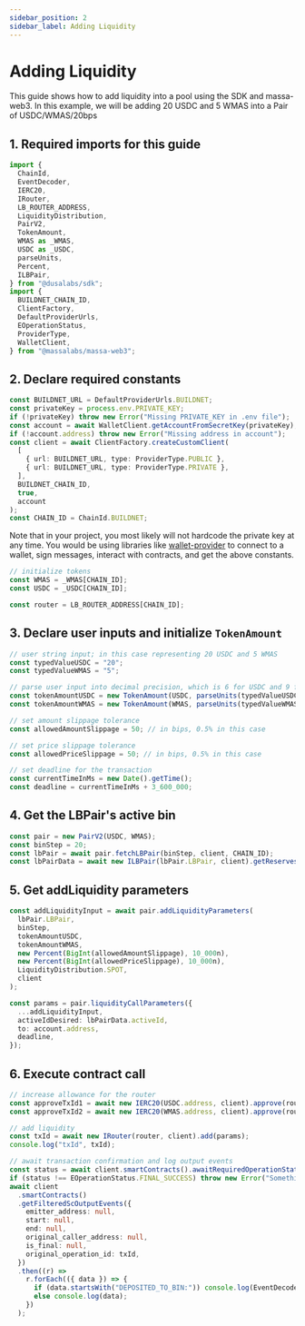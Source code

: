 ```yaml
---
sidebar_position: 2
sidebar_label: Adding Liquidity
---
```


# Adding Liquidity

This guide shows how to add liquidity into a pool using the SDK and massa-web3. In this example, we will be adding 20 USDC and 5 WMAS into a Pair of USDC/WMAS/20bps

## 1. Required imports for this guide

```ts
import {
  ChainId,
  EventDecoder,
  IERC20,
  IRouter,
  LB_ROUTER_ADDRESS,
  LiquidityDistribution,
  PairV2,
  TokenAmount,
  WMAS as _WMAS,
  USDC as _USDC,
  parseUnits,
  Percent,
  ILBPair,
} from "@dusalabs/sdk";
import {
  BUILDNET_CHAIN_ID,
  ClientFactory,
  DefaultProviderUrls,
  EOperationStatus,
  ProviderType,
  WalletClient,
} from "@massalabs/massa-web3";
```

## 2. Declare required constants

```ts
const BUILDNET_URL = DefaultProviderUrls.BUILDNET;
const privateKey = process.env.PRIVATE_KEY;
if (!privateKey) throw new Error("Missing PRIVATE_KEY in .env file");
const account = await WalletClient.getAccountFromSecretKey(privateKey);
if (!account.address) throw new Error("Missing address in account");
const client = await ClientFactory.createCustomClient(
  [
    { url: BUILDNET_URL, type: ProviderType.PUBLIC },
    { url: BUILDNET_URL, type: ProviderType.PRIVATE },
  ],
  BUILDNET_CHAIN_ID,
  true,
  account
);
const CHAIN_ID = ChainId.BUILDNET;
```

Note that in your project, you most likely will not hardcode the private key at any time. You would be using libraries like [wallet-provider](https://github.com/massalabs/wallet-provider) to connect to a wallet, sign messages, interact with contracts, and get the above constants.

```ts
// initialize tokens
const WMAS = _WMAS[CHAIN_ID];
const USDC = _USDC[CHAIN_ID];

const router = LB_ROUTER_ADDRESS[CHAIN_ID];
```

## 3. Declare user inputs and initialize `TokenAmount`

```ts
// user string input; in this case representing 20 USDC and 5 WMAS
const typedValueUSDC = "20";
const typedValueWMAS = "5";

// parse user input into decimal precision, which is 6 for USDC and 9 for WMAS
const tokenAmountUSDC = new TokenAmount(USDC, parseUnits(typedValueUSDC, USDC.decimals));
const tokenAmountWMAS = new TokenAmount(WMAS, parseUnits(typedValueWMAS, WMAS.decimals));

// set amount slippage tolerance
const allowedAmountSlippage = 50; // in bips, 0.5% in this case

// set price slippage tolerance
const allowedPriceSlippage = 50; // in bips, 0.5% in this case

// set deadline for the transaction
const currentTimeInMs = new Date().getTime();
const deadline = currentTimeInMs + 3_600_000;
```

## 4. Get the LBPair's active bin

```ts
const pair = new PairV2(USDC, WMAS);
const binStep = 20;
const lbPair = await pair.fetchLBPair(binStep, client, CHAIN_ID);
const lbPairData = await new ILBPair(lbPair.LBPair, client).getReservesAndId();
```

## 5. Get addLiquidity parameters

```ts
const addLiquidityInput = await pair.addLiquidityParameters(
  lbPair.LBPair,
  binStep,
  tokenAmountUSDC,
  tokenAmountWMAS,
  new Percent(BigInt(allowedAmountSlippage), 10_000n),
  new Percent(BigInt(allowedPriceSlippage), 10_000n),
  LiquidityDistribution.SPOT,
  client
);

const params = pair.liquidityCallParameters({
  ...addLiquidityInput,
  activeIdDesired: lbPairData.activeId,
  to: account.address,
  deadline,
});
```

## 6. Execute contract call

```ts
// increase allowance for the router
const approveTxId1 = await new IERC20(USDC.address, client).approve(router, tokenAmountUSDC.raw);
const approveTxId2 = await new IERC20(WMAS.address, client).approve(router, tokenAmountWMAS.raw);

// add liquidity
const txId = await new IRouter(router, client).add(params);
console.log("txId", txId);

// await transaction confirmation and log output events
const status = await client.smartContracts().awaitRequiredOperationStatus(txId, EOperationStatus.FINAL_SUCCESS);
if (status !== EOperationStatus.FINAL_SUCCESS) throw new Error("Something went wrong");
await client
  .smartContracts()
  .getFilteredScOutputEvents({
    emitter_address: null,
    start: null,
    end: null,
    original_caller_address: null,
    is_final: null,
    original_operation_id: txId,
  })
  .then((r) =>
    r.forEach(({ data }) => {
      if (data.startsWith("DEPOSITED_TO_BIN:")) console.log(EventDecoder.decodeLiquidity(data));
      else console.log(data);
    })
  );
```
